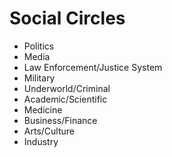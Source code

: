 # Social Circles

* Politics
* Media
* Law Enforcement/Justice System
* Military
* Underworld/Criminal
* Academic/Scientific
* Medicine
* Business/Finance
* Arts/Culture
* Industry
